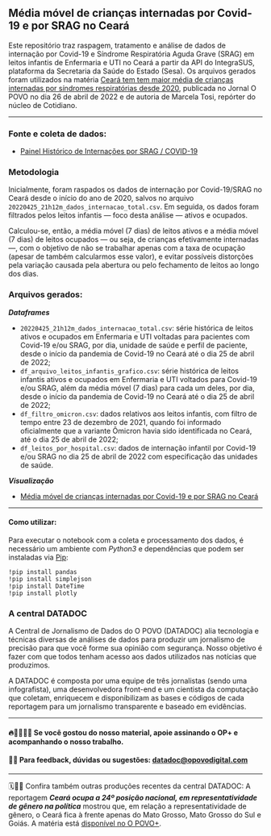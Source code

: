 ## Média móvel de crianças internadas por Covid-19 e por SRAG no Ceará

Este repositório traz raspagem, tratamento e análise de dados de internação por Covid-19 e Síndrome Respiratória Aguda Grave (SRAG) em leitos infantis  de Enfermaria e UTI no Ceará a partir da API do IntegraSUS, plataforma da Secretaria da Saúde do Estado (Sesa). Os arquivos gerados foram utilizados na matéria [Ceará tem tem maior média de crianças internadas por síndromes respiratórias desde 2020](https://www.opovo.com.br/noticias/ceara/2022/04/26/ceara-tem-tem-maior-media-de-criancas-internadas-por-sindromes-respiratorias-desde-2020.html), publicada no Jornal O POVO no dia 26 de abril de 2022 e de autoria de Marcela Tosi, repórter do núcleo de Cotidiano.

--------------------------------------

### Fonte e coleta de dados:

- [Painel Histórico de Internações por SRAG / COVID-19](https://integrasus.saude.ce.gov.br/#/indicadores/indicadores-coronavirus/historico-internacoes-covid)

### Metodologia

Inicialmente, foram raspados os dados de internação por Covid-19/SRAG no Ceará desde o início do ano de 2020, salvos no arquivo `20220425_21h12m_dados_internacao_total.csv`. Em seguida, os dados foram filtrados pelos leitos infantis — foco desta análise — ativos e ocupados.

Calculou-se, então, a média móvel (7 dias) de leitos ativos e a média móvel (7 dias) de leitos ocupados — ou seja, de crianças efetivamente internadas —, com o objetivo de não se trabalhar apenas com a taxa de ocupação (apesar de também calcularmos esse valor), e evitar possíveis distorções pela variação causada pela abertura ou pelo fechamento de leitos ao longo dos dias.

### Arquivos gerados:

**_Dataframes_**
 - `20220425_21h12m_dados_internacao_total.csv`:  série histórica de leitos ativos e ocupados em Enfermaria e UTI voltadas para pacientes com Covid-19 e/ou SRAG, por dia, unidade de saúde e perfil de paciente, desde o início da pandemia de Covid-19 no Ceará até o dia 25 de abril de 2022;
 - `df_arquivo_leitos_infantis_grafico.csv`: série histórica de leitos infantis ativos e ocupados em Enfermaria e UTI voltados para Covid-19 e/ou SRAG, além da média móvel (7 dias) para cada um deles, por dia, desde o início da pandemia de Covid-19 no Ceará até o dia 25 de abril de 2022;
 - `df_filtro_omicron.csv`: dados relativos aos leitos infantis, com filtro de tempo entre 23 de dezembro de 2021, quando foi informado oficialmente que a variante Ômicron havia sido identificada no Ceará, até o dia 25 de abril de 2022;
 - `df_leitos_por_hospital.csv`: dados de internação infantil por Covid-19 e/ou SRAG no dia 25 de abril de 2022 com especificação das unidades de saúde.
 
 **_Visualização_**
- [Média móvel de crianças internadas por Covid-19 e por SRAG no Ceará](https://public.flourish.studio/visualisation/8576383/)

--------------------------------------

#### Como utilizar:

Para executar o notebook com a coleta e processamento dos dados, é necessário um ambiente com *Python3* e dependências que podem ser instaladas via [Pip](https://pypi.org/project/pip/): 
```{python}
!pip install pandas
!pip install simplejson
!pip install DateTime
!pip install plotly
```

### A central DATADOC

A Central de Jornalismo de Dados do O POVO (DATADOC) alia tecnologia e técnicas diversas de análises de dados para produzir um jornalismo de precisão para que você forme sua opinião com segurança. Nosso objetivo é fazer com que todos tenham acesso aos dados utilizados nas notícias que produzimos.

A DATADOC é composta por uma equipe de três jornalistas (sendo uma infografista), uma desenvolvedora front-end e um cientista da computação que coletam, enriquecem e disponibilizam as bases e códigos de cada reportagem para um jornalismo transparente e baseado em evidências.

 --------------------------------------
#### 🔥📰👩🏻‍💻 Se você gostou do nosso material, apoie assinando o OP+ e acompanhando o nosso trabalho.

#### 📝📨 Para feedback, dúvidas ou sugestões: datadoc@opovodigital.com

--------------------------------------
 
🗓️🕵🏻 Confira também outras produções recentes da central DATADOC: A reportagem ***Ceará ocupa a 24º posição nacional, em representatividade de gênero na política*** mostrou que, em relação a representatividade de gênero, o Ceará fica à frente apenas do Mato Grosso, Mato Grosso do Sul e Goiás. A matéria está [disponível no O POVO+](https://bit.ly/38qHm11).